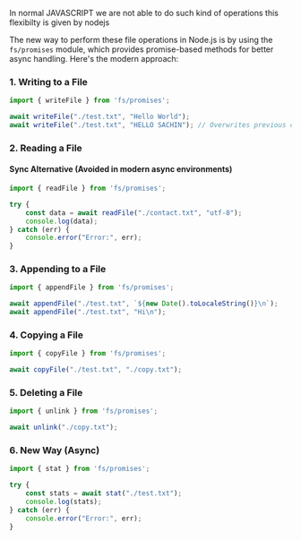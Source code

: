 In normal JAVASCRIPT we are not able to do such kind of operations this flexibilty is given by nodejs

The new way to perform these file operations in Node.js is by using the `fs/promises` module, which provides promise-based methods for better async handling. Here's the modern approach:

### 1. **Writing to a File**
```js
import { writeFile } from 'fs/promises';

await writeFile("./test.txt", "Hello World");
await writeFile("./test.txt", "HELLO SACHIN"); // Overwrites previous content
```

### 2. **Reading a File**
#### **Sync Alternative (Avoided in modern async environments)**
```js
import { readFile } from 'fs/promises';

try {
    const data = await readFile("./contact.txt", "utf-8");
    console.log(data);
} catch (err) {
    console.error("Error:", err);
}
```

### 3. **Appending to a File**
```js
import { appendFile } from 'fs/promises';

await appendFile("./test.txt", `${new Date().toLocaleString()}\n`);
await appendFile("./test.txt", "Hi\n");
```

### 4. **Copying a File**
```js
import { copyFile } from 'fs/promises';

await copyFile("./test.txt", "./copy.txt");
```

### 5. **Deleting a File**
```js
import { unlink } from 'fs/promises';

await unlink("./copy.txt");
```

### 6. **New Way (Async)**
```js
import { stat } from 'fs/promises';

try {
    const stats = await stat("./test.txt");
    console.log(stats);
} catch (err) {
    console.error("Error:", err);
}
```
